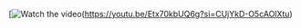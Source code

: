 [![Watch the video](https://youtu.be/Etx70kbUQ6g?si=CUjYkD-O5cAOlXtu)(https://youtu.be/Etx70kbUQ6g?si=CUjYkD-O5cAOlXtu)
